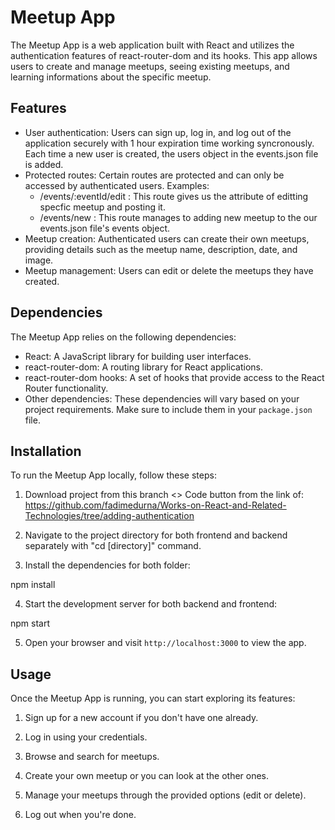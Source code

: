 # Meetup App

The Meetup App is a web application built with React and utilizes the authentication features of react-router-dom and its hooks. This app allows users to create and manage meetups, seeing existing meetups, and learning informations about the specific meetup.

## Features

- User authentication: Users can sign up, log in, and log out of the application securely with 1 hour expiration time working syncronously. Each time a new user is created, the users object in the events.json file is added.
- Protected routes: Certain routes are protected and can only be accessed by authenticated users. Examples:
  - /events/:eventId/edit : This route gives us the attribute of editting specfic meetup and posting it.
  - /events/new : This route manages to adding new meetup to the our events.json file's events object.
- Meetup creation: Authenticated users can create their own meetups, providing details such as the meetup name, description, date, and image.
- Meetup management: Users can edit or delete the meetups they have created.

## Dependencies

The Meetup App relies on the following dependencies:

- React: A JavaScript library for building user interfaces.
- react-router-dom: A routing library for React applications.
- react-router-dom hooks: A set of hooks that provide access to the React Router functionality.
- Other dependencies: These dependencies will vary based on your project requirements. Make sure to include them in your `package.json` file.

## Installation

To run the Meetup App locally, follow these steps:

1. Download project from this branch <> Code button from the link of: https://github.com/fadimedurna/Works-on-React-and-Related-Technologies/tree/adding-authentication

2. Navigate to the project directory for both frontend and backend separately with "cd [directory]" command.

3. Install the dependencies for both folder:

npm install

4. Start the development server for both backend and frontend:

npm start

5. Open your browser and visit `http://localhost:3000` to view the app.

## Usage

Once the Meetup App is running, you can start exploring its features:

1. Sign up for a new account if you don't have one already.

2. Log in using your credentials.

3. Browse and search for meetups.

4. Create your own meetup or you can look at the other ones.

5. Manage your meetups through the provided options (edit or delete).

6. Log out when you're done.
